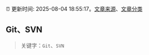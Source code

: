 :alarm_clock: 更新时间: 2025-08-04 18:55:17。[文章来源](/README.md)、[文章分类](/TAGS.md)

## Git、SVN


> 关键字：`Git`、`SVN`



